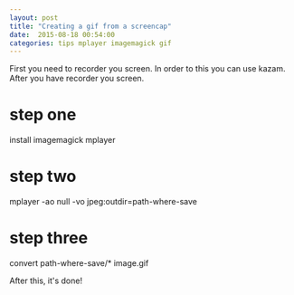 ```yaml
---
layout: post
title: "Creating a gif from a screencap"
date:  2015-08-18 00:54:00
categories: tips mplayer imagemagick gif
---
```

First you need to recorder you screen. In order to this you can use kazam.
After you have recorder you screen.

# step one
install imagemagick mplayer

# step two
mplayer -ao null <file-name> -vo jpeg:outdir=path-where-save

# step three
convert path-where-save/*  image.gif


After this, it's done!
